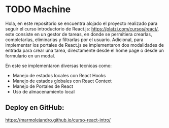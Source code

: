 # TODO Machine

Hola, en este repositorio se encuentra alojado el proyecto realizado para seguir el curso introductorio de React.js: https://platzi.com/cursos/react/,
este consiste en un gestor de tareas, en donde se permitiera crearlas, completarlas, eliminarlas y filtrarlas por el usuario. Adicional, para implementar los portales de React.js
se implementaron dos modalidades de entrada para crear una tarea, directamente desde el home page o desde un formulario en un modal.

En este se implementaron diversas tecnicas como:
- Manejo de estados locales con React Hooks
- Manejo de estados globales con React Context
- Manejo de Portales de React
- Uso de almacenamiento local

## Deploy en GitHub:
https://marmolejandro.github.io/curso-react-intro/
